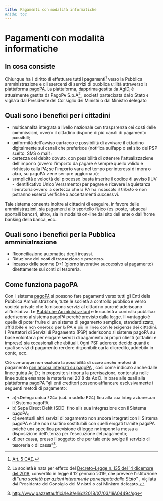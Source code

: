 ```yaml
---
title: Pagamenti con modalità informatiche
#hide: toc
---
```

# Pagamenti con modalità informatiche

## In cosa consiste

Chiunque ha il diritto di effettuare tutti i pagamenti[^1] verso la Pubblica amministrazione e gli esercenti di servizi di pubblica utilità attraverso la piattaforma [pagoPA](https://www.pagopa.gov.it/). La piattaforma, dapprima gestita da AgID, è attualmente gestita da PagoPA S.p.A[^2] , società partecipata dallo Stato e vigilata dal Presidente del Consiglio dei Ministri o dal Ministro delegato.

## Quali sono i benefici per i cittadini

- multicanalità integrata a livello nazionale con trasparenza dei costi delle commissioni, ovvero il cittadino dispone di più canali di pagamento possibili;
- uniformità dell'avviso cartaceo e possibilità di avvisare il cittadino digitalmente sui canali che preferisce (notifica sull'app o sul sito del PSP scelto, SMS o mail);
- certezza del debito dovuto, con possibilità di ottenere l'attualizzazione dell'importo (ovvero l'importo da pagare è sempre quello valido e richiesto dalla PA; se l'importo varia nel tempo per interessi di mora o altro, su pagoPA viene sempre aggiornato);
- semplicità e velocità del processo: basta inserire il codice di avviso (IUV - Identificativo Unico Versamento) per pagare e ricevere la quietanza liberatoria ovvero la certezza che la PA ha incassato il tributo e non potranno esserci verifiche o accertamenti successivi.

Tale sistema consente inoltre ai cittadini di eseguire, in favore delle amministrazioni, sia pagamenti allo sportello fisico (es. poste, tabaccai, sportelli bancari, altro), sia in modalità on-line dal sito dell'ente o dall'home banking della banca, ecc..

## Quali sono i benefici per la Pubblica amministrazione

- Riconciliazione automatica degli incassi.
- Riduzione dei costi di transazione e processo.
- Incasso delle somme D+1 (giorno lavorativo successivo al pagamento) direttamente sui conti di tesoreria.

[^1]: [Art. 5 CAD](https://www.normattiva.it/uri-res/N2Ls?urn:nir:stato:decreto.legislativo:2005-03-07;82!vig~art5).


[^2]: La società è nata per effetto del [Decreto-Legge n. 135 del 14 dicembre del 2018](http://www.normattiva.it/eli/id/2018/12/14/18G00163/CONSOLIDATED/20200914), convertito in legge il 12 gennaio 2019, che prevede l'istituzione di "_una società per azioni interamente partecipata dallo Stato_" , vigilata dal Presidente del Consiglio dei Ministri o dal Ministro delegato.


## Come funziona pagoPA

Con il sistema [pagoPA](https://www.pagopa.gov.it/it/pagopa/) si possono fare pagamenti verso tutti gli Enti della Pubblica Amministrazione, tutte le società a controllo pubblico e verso società private che forniscono servizi al cittadino purché aderiscano all'iniziativa. Le [Pubbliche Amministrazioni](https://www.pagopa.gov.it/it/pubbliche-amministrazioni/) e le società a controllo pubblico aderiscono al sistema pagoPA perché previsto dalla legge. Il vantaggio è quello di poter fruire di un sistema di pagamento semplice, standardizzato, affidabile e non oneroso per la PA e più in linea con le esigenze dei cittadini. I Prestatori di Servizi di Pagamento (PSP) aderiscono al sistema pagoPA su base volontaria per erogare servizi di pagamento ai propri clienti (cittadini e imprese) sia occasionali che abituali. Ogni PSP aderente decide quanti e quali servizi di pagamento rendere disponibili: carta di credito, addebito in conto, ecc.

Ciò comunque non esclude la possibilità di usare anche metodi di pagamento [non ancora integrati su pagoPA](https://www.pagopa.gov.it/it/pagopa-spa/comunicati-stampa/2020-11-05-comunicato) , così come indicato anche dalle linee guida AgID ; in proposito si riporta la precisazione, contenuta nelle linee guida emanate in materia nel 2018 da AgID, in base alle quali alla piattaforma pagoPA "gli enti creditori possono affiancare esclusivamente i seguenti metodi di pagamento:

- a) «Delega unica F24» (c.d. modello F24) fino alla sua integrazione con il Sistema pagoPA;
- b) Sepa Direct Debit (SDD) fino alla sua integrazione con il Sistema pagoPA;
- c) eventuali altri servizi di pagamento non ancora integrati con il Sistema pagoPA e che non risultino sostituibili con quelli erogati tramite pagoPA poiché una specifica previsione di legge ne impone la messa a disposizione dell'utenza per l'esecuzione del pagamento;
- d) per cassa, presso il soggetto che per tale ente svolge il servizio di tesoreria o di cassa"[^3].

[^3]: <http://www.gazzettaufficiale.it/eli/id/2018/07/03/18A04494/sg>
